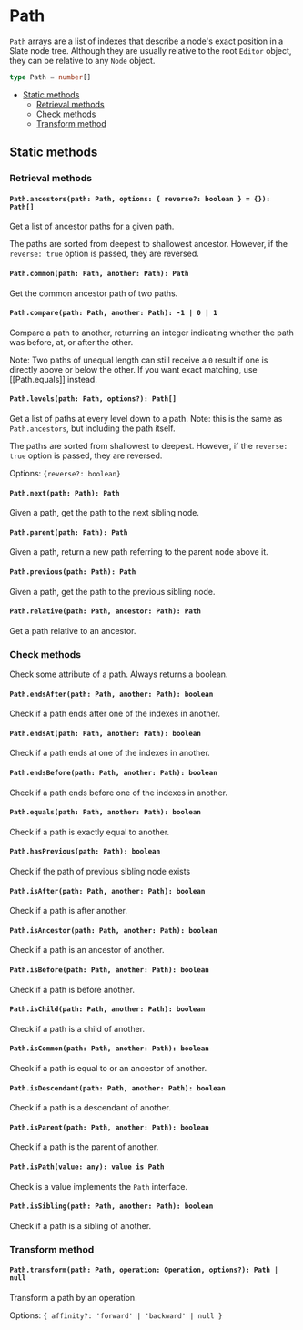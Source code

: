 # Path

`Path` arrays are a list of indexes that describe a node's exact position in a Slate node tree. Although they are usually relative to the root `Editor` object, they can be relative to any `Node` object.

```typescript
type Path = number[]
```

- [Static methods](path.md#static-methods)
  - [Retrieval methods](path.md#retrieval-methods)
  - [Check methods](path.md#check-methods)
  - [Transform method](path.md#transform-method)

## Static methods

### Retrieval methods

#### `Path.ancestors(path: Path, options: { reverse?: boolean } = {}): Path[]`

Get a list of ancestor paths for a given path.

The paths are sorted from deepest to shallowest ancestor. However, if the `reverse: true` option is passed, they are reversed.

#### `Path.common(path: Path, another: Path): Path`

Get the common ancestor path of two paths.

#### `Path.compare(path: Path, another: Path): -1 | 0 | 1`

Compare a path to another, returning an integer indicating whether the path was before, at, or after the other.

Note: Two paths of unequal length can still receive a `0` result if one is directly above or below the other. If you want exact matching, use \[\[Path.equals\]\] instead.

#### `Path.levels(path: Path, options?): Path[]`

Get a list of paths at every level down to a path. Note: this is the same as `Path.ancestors`, but including the path itself.

The paths are sorted from shallowest to deepest. However, if the `reverse: true` option is passed, they are reversed.

Options: `{reverse?: boolean}`

#### `Path.next(path: Path): Path`

Given a path, get the path to the next sibling node.

#### `Path.parent(path: Path): Path`

Given a path, return a new path referring to the parent node above it.

#### `Path.previous(path: Path): Path`

Given a path, get the path to the previous sibling node.

#### `Path.relative(path: Path, ancestor: Path): Path`

Get a path relative to an ancestor.

### Check methods

Check some attribute of a path. Always returns a boolean.

#### `Path.endsAfter(path: Path, another: Path): boolean`

Check if a path ends after one of the indexes in another.

#### `Path.endsAt(path: Path, another: Path): boolean`

Check if a path ends at one of the indexes in another.

#### `Path.endsBefore(path: Path, another: Path): boolean`

Check if a path ends before one of the indexes in another.

#### `Path.equals(path: Path, another: Path): boolean`

Check if a path is exactly equal to another.

#### `Path.hasPrevious(path: Path): boolean`

Check if the path of previous sibling node exists

#### `Path.isAfter(path: Path, another: Path): boolean`

Check if a path is after another.

#### `Path.isAncestor(path: Path, another: Path): boolean`

Check if a path is an ancestor of another.

#### `Path.isBefore(path: Path, another: Path): boolean`

Check if a path is before another.

#### `Path.isChild(path: Path, another: Path): boolean`

Check if a path is a child of another.

#### `Path.isCommon(path: Path, another: Path): boolean`

Check if a path is equal to or an ancestor of another.

#### `Path.isDescendant(path: Path, another: Path): boolean`

Check if a path is a descendant of another.

#### `Path.isParent(path: Path, another: Path): boolean`

Check if a path is the parent of another.

#### `Path.isPath(value: any): value is Path`

Check is a value implements the `Path` interface.

#### `Path.isSibling(path: Path, another: Path): boolean`

Check if a path is a sibling of another.

### Transform method

#### `Path.transform(path: Path, operation: Operation, options?): Path | null`

Transform a path by an operation.

Options: `{ affinity?: 'forward' | 'backward' | null }`

